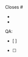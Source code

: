 <!-- Which issue does this close? -->
Closes #

<!-- What did you do? -->
- 
- 

<!-- How can this be tested? -->
QA:
- [ ] 
- [ ]
